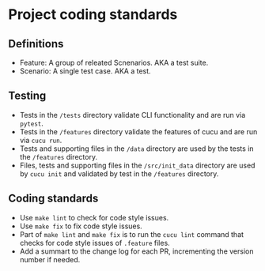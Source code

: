 # Project coding standards

## Definitions
- Feature: A group of releated Scnenarios. AKA a test suite.
- Scenario: A single test case. AKA a test.

## Testing
- Tests in the `/tests` directory validate CLI functionality and are run via `pytest`.
- Tests in the `/features` directory validate the features of cucu and are run via `cucu run`.
- Tests and supporting files in the `/data` directory are used by the tests in the `/features` directory.
- Files, tests and supporting files in the `/src/init_data` directory are used by `cucu init` and validated by test in the `/features` directory.

## Coding standards
- Use `make lint` to check for code style issues.
- Use `make fix` to fix code style issues.
- Part of `make lint` and `make fix` is to run the `cucu lint` command that checks for code style issues of `.feature` files.
- Add a summart to the change log for each PR, incrementing the version number if needed.
